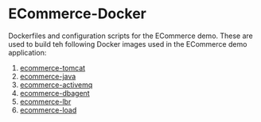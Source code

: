 ECommerce-Docker
================
Dockerfiles and configuration scripts for the ECommerce demo. 
These are used to build teh following Docker images used in the ECommerce demo application:

1. [ecommerce-tomcat](https://registry.hub.docker.com/u/appdynamics/ecommerce-tomcat/)
2. [ecommerce-java](https://registry.hub.docker.com/u/appdynamics/ecommerce-java/)
3. [ecommerce-activemq](https://registry.hub.docker.com/u/appdynamics/ecommerce-activemq/)
4. [ecommerce-dbagent](https://registry.hub.docker.com/u/appdynamics/ecommerce-dbagent/)
5. [ecommerce-lbr](https://registry.hub.docker.com/u/appdynamics/ecommerce-dbagent/)
6. [ecommerce-load](https://registry.hub.docker.com/u/appdynamics/ecommerce-load/)
